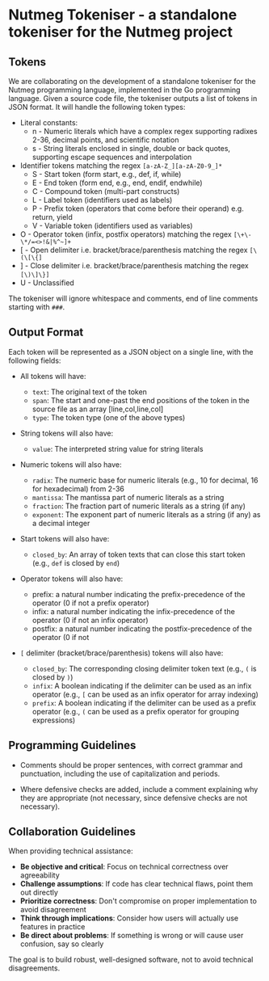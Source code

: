 # Nutmeg Tokeniser - a standalone tokeniser for the Nutmeg project

## Tokens

We are collaborating on the development of a standalone tokeniser for the Nutmeg
programming language, implemented in the Go programming language. Given a source
code file, the tokeniser outputs a list of tokens in JSON format. It will handle
the following token types:

- Literal constants:
    - n - Numeric literals which have a complex regex supporting radixes 2-36, decimal points, and scientific notation
    - s - String literals enclosed in single, double or back quotes, supporting escape sequences and interpolation
- Identifier tokens matching the regex `[a-zA-Z_][a-zA-Z0-9_]*`
    -   S - Start token (form start, e.g., def, if, while)
    -   E - End token (form end, e.g., end, endif, endwhile)
    -   C - Compound token (multi-part constructs)
    -   L - Label token (identifiers used as labels)
    -   P - Prefix token (operators that come before their operand) e.g. return, yield
    -   V - Variable token (identifiers used as variables)
-   O - Operator token (infix, postfix operators) matching the regex `[\+\-\*/=<>!&|%^~]+`
-   [ - Open delimiter i.e. bracket/brace/parenthesis matching the regex `[\(\[\{]`
-   ] - Close delimiter i.e. bracket/brace/parenthesis matching the regex `[\)\]\}]`
-   U - Unclassified

The tokeniser will ignore whitespace and comments, end of line comments starting
with `###`.

##  Output Format

Each token will be represented as a JSON object on a single line, with the following fields:

- All tokens will have:
    - `text`: The original text of the token
    - `span`: The start and one-past the end positions of the token in the source file as an array [line,col,line,col]
    - `type`: The token type (one of the above types)

- String tokens will also have:
    - `value`: The interpreted string value for string literals

- Numeric tokens will also have:
    - `radix`: The numeric base for numeric literals (e.g., 10 for decimal, 16 for hexadecimal) from 2-36
    - `mantissa`: The mantissa part of numeric literals as a string
    - `fraction`: The fraction part of numeric literals as a string (if any)
    - `exponent`: The exponent part of numeric literals as a string (if any) as a decimal integer

- Start tokens will also have:
    - `closed_by`: An array of token texts that can close this start token (e.g., `def` is closed by `end`)

- Operator tokens will also have:
    - prefix: a natural number indicating the prefix-precedence of the operator (0 if not a prefix operator)
    - infix: a natural number indicating the infix-precedence of the operator (0 if not an infix operator)
    - postfix: a natural number indicating the postfix-precedence of the operator (0 if not

- `[` delimiter (bracket/brace/parenthesis) tokens will also have:
    - `closed_by`: The corresponding closing delimiter token text (e.g., `(` is closed by `)`)
    - `infix`: A boolean indicating if the delimiter can be used as an infix operator (e.g., `[` can be used as an infix operator for array indexing)
    - `prefix`: A boolean indicating if the delimiter can be used as a prefix operator (e.g., `(` can be used as a prefix operator for grouping expressions)


## Programming Guidelines

- Comments should be proper sentences, with correct grammar and punctuation,
  including the use of capitalization and periods.

- Where defensive checks are added, include a comment explaining why they are
  appropriate (not necessary, since defensive checks are not necessary).


## Collaboration Guidelines

When providing technical assistance:

- **Be objective and critical**: Focus on technical correctness over agreeability
- **Challenge assumptions**: If code has clear technical flaws, point them out directly
- **Prioritize correctness**: Don't compromise on proper implementation to avoid disagreement
- **Think through implications**: Consider how users will actually use features in practice
- **Be direct about problems**: If something is wrong or will cause user confusion, say so clearly

The goal is to build robust, well-designed software, not to avoid technical disagreements.